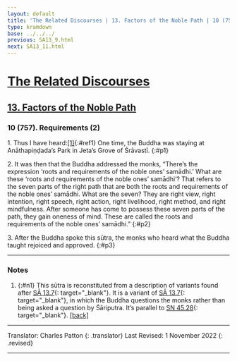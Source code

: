 ```yaml
---
layout: default
title: 'The Related Discourses | 13. Factors of the Noble Path | 10 (757). Requirements (2)'
type: kramdown
base: ../../../
previous: SA13_9.html
next: SA13_11.html
---
```


# [The Related Discourses](../index.html)
## [13. Factors of the Noble Path](index.html)
### 10 (757). Requirements (2)

1\. Thus I have heard:[\[1\]](#n1){:#ref1} One time, the Buddha was staying at Anāthapiṇḍada’s Park in Jeta’s Grove of Śrāvastī.
{:#p1}

2\. It was then that the Buddha addressed the monks, “There’s the expression ‘roots and requirements of the noble ones’ samādhi.’ What are these ‘roots and requirements of the noble ones’ samādhi’? That refers to the seven parts of the right path that are both the roots and requirements of the noble ones’ samādhi. What are the seven? They are right view, right intention, right speech, right action, right livelihood, right method, and right mindfulness. After someone has come to possess these seven parts of the path, they gain oneness of mind. These are called the roots and requirements of the noble ones’ samādhi.”
{:#p2}

3\. After the Buddha spoke this sūtra, the monks who heard what the Buddha taught rejoiced and approved.
{:#p3}

---

### Notes

1. {:#n1} This sūtra is reconstituted from a description of variants found after [SĀ 13.7](SA13_7.html){: target="_blank"}. It is a variant of [SĀ 13.7](SA13_7.html){: target="_blank"}, in which the Buddha questions the monks rather than being asked a question by Śāriputra. It’s parallel to [SN 45.28](https://suttacentral.net/sn45.28){: target="_blank"}. [\[back\]](#ref1)


---

Translator: Charles Patton
{: .translator}
Last Revised: 1 November 2022
{: .revised}

---